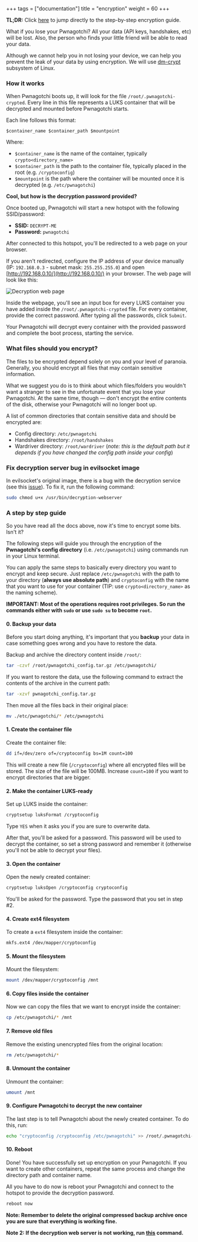 +++
tags = ["documentation"]
title = "encryption"
weight = 60
+++

**TL;DR:** Click [here](#a-step-by-step-guide) to jump directly to the step-by-step encryption guide.

What if you lose your Pwnagotchi? All your data (API keys, handshakes, etc) will be lost. Also, the person who finds your little friend will be able to read your data.

Although we cannot help you in not losing your device, we can help you prevent the leak of your data by using encryption. We will use [dm-crypt](https://en.wikipedia.org/wiki/Dm-crypt) subsystem of Linux.

### How it works

When Pwnagotchi boots up, it will look for the file `/root/.pwnagotchi-crypted`. Every line in this file represents a LUKS container that will be decrypted and mounted before Pwnagotchi starts.

Each line follows this format:

```
$container_name $container_path $mountpoint
```

Where:

- `$container_name` is the name of the container, typically `crypto<directory_name>`
- `$container_path` is the path to the container file, typically placed in the root (e.g. `/cryptoconfig`)
- `$mountpoint` is the path where the container will be mounted once it is decrypted (e.g. `/etc/pwnagotchi`)

**Cool, but how is the decryption password provided?**

Once booted up, Pwnagotchi will start a new hotspot with the following SSID/password:

- **SSID:** `DECRYPT-ME`
- **Password:** `pwnagotchi`

After connected to this hotspot, you'll be redirected to a web page on your browser.

If you aren't redirected, configure the IP address of your device manually (IP: `192.168.0.3` - subnet mask: `255.255.255.0`) and open [http://192.168.0.10/](http://192.168.0.10/) in your browser. The web page will look like this:

![Decryption web page](https://i.imgur.com/BRGATme.png)

Inside the webpage, you'll see an input box for every LUKS container you have added inside the `/root/.pwnagotchi-crypted` file. For every container, provide the correct password. After typing all the passwords, click `Submit`.

Your Pwnagotchi will decrypt every container with the provided password and complete the boot process, starting the service.

### What files should you encrypt?

The files to be encrypted depend solely on you and your level of paranoia. Generally, you should encrypt all files that may contain sensitive information.

What we suggest you do is to think about which files/folders you wouldn't want a stranger to see in the unfortunate event that you lose your Pwnagotchi. At the same time, though — don't encrypt the entire contents of the disk, otherwise your Pwnagotchi will no longer boot up.

A list of common directories that contain sensitive data and should be encrypted are:

- Config directory: `/etc/pwnagotchi`
- Handshakes directory: `/root/handshakes`
- Wardriver directory: `/root/wardriver` (*note: this is the default path but it depends if you have changed the config path inside your config*)

### Fix decryption server bug in evilsocket image

In evilsocket's original image, there is a bug with the decryption service (see this [issue](https://github.com/evilsocket/pwnagotchi/issues/879)). To fix it, run the following command:

```sh
sudo chmod u+x /usr/bin/decryption-webserver
```

### A step by step guide

So you have read all the docs above, now it's time to encrypt some bits. Isn't it?

The following steps will guide you through the encryption of the **Pwnagotchi's config directory** (i.e. `/etc/pwnagotchi`) using commands run in your Linux terminal.

You can apply the same steps to basically every directory you want to encrypt and keep secure. Just replace `/etc/pwnagotchi` with the path to your directory (**always use absolute path**) and `cryptoconfig` with the name that you want to use for your container (TIP: use `crypto<directory_name>` as the naming scheme).

**IMPORTANT: Most of the operations requires root privileges. So run the commands either with `sudo` or use `sudo su` to become `root`.**

#### 0. Backup your data

Before you start doing anything, it's important that you **backup** your data in case something goes wrong and you have to restore the data.

Backup and archive the directory content inside `/root/`:

```sh
tar -czvf /root/pwnagotchi_config.tar.gz /etc/pwnagotchi/
```

If you want to restore the data, use the following command to extract the contents of the archive in the current path:

```sh
tar -xzvf pwnagotchi_config.tar.gz
```

Then move all the files back in their original place:

```sh
mv ./etc/pwnagotchi/* /etc/pwnagotchi
```

#### 1. Create the container file

Create the container file:

```sh
dd if=/dev/zero of=/cryptoconfig bs=1M count=100
```

This will create a new file (`/cryptoconfig`) where all encrypted files will be stored. The size of the file will be 100MB. Increase `count=100` if you want to encrypt directories that are bigger.

#### 2. Make the container LUKS-ready

Set up LUKS inside the container:

```sh
cryptsetup luksFormat /cryptoconfig
```

Type `YES` when it asks you if you are sure to overwrite data.

After that, you'll be asked for a password. This password will be used to decrypt the container, so set a strong password and remember it (otherwise you'll not be able to decrypt your files).

#### 3. Open the container

Open the newly created container:

```sh
cryptsetup luksOpen /cryptoconfig cryptoconfig
```

You'll be asked for the password. Type the password that you set in step #2.

#### 4. Create ext4 filesystem

To create a `ext4` filesystem inside the container:

```sh
mkfs.ext4 /dev/mapper/cryptoconfig
```

#### 5. Mount the filesystem

Mount the filesystem:

```sh
mount /dev/mapper/cryptoconfig /mnt
```

#### 6. Copy files inside the container

Now we can copy the files that we want to encrypt inside the container:

```sh
cp /etc/pwnagotchi/* /mnt
```

#### 7. Remove old files

Remove the existing unencrypted files from the original location:

```sh
rm /etc/pwnagotchi/*
```

#### 8. Unmount the container

Unmount the container:

```sh
umount /mnt
```

#### 9. Configure Pwnagotchi to decrypt the new container

The last step is to tell Pwnagotchi about the newly created container. To do this, run:

```sh
echo "cryptoconfig /cryptoconfig /etc/pwnagotchi" >> /root/.pwnagotchi-crypted
```

#### 10. Reboot

Done! You have successfully set up encryption on your Pwnagotchi. If you want to create other containers, repeat the same process and change the directory path and container name.

All you have to do now is reboot your Pwnagotchi and connect to the hotspot to provide the decryption password.

```sh
reboot now
```

**Note: Remember to delete the original compressed backup archive once you are sure that everything is working fine.**

**Note 2: If the decryption web server is not working, run [this](#fix-decryption-server-bug-in-evilsocket-image) command.**

